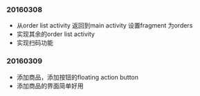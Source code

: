 ﻿
### 20160308
+ 从order list activity 返回到main activity 设置fragment 为orders
+ 实现其余的order list activity
+ 实现扫码功能
### 20160309
+ 添加商品，添加按钮的floating action button
+ 添加商品的界面简单好用